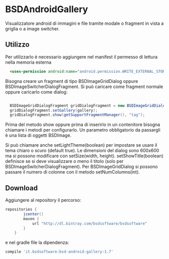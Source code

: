 # BSDAndroidGallery
Visualizzatore android di immagini e file tramite modale o fragment in vista a griglia o a image switcher.



Utilizzo
-----
Per utilizzarlo è necessario aggiungere nel manifest il permesso di lettura nella memoria esterna

```xml
  <uses-permission android:name="android.permission.WRITE_EXTERNAL_STORAGE" />
```
Bisogna creare un fragment di tipo BSDImageGridDialog oppure BSDImageSwitcherDialogFragment.
Si può caricare come fragment normale oppure caricarlo come dialog:
```java

  BSDImageGridDialogFragment gridDialogFragment = new BSDImageGridDialogFragment();
  gridDialogFragment.setGallery(gallery);
  gridDialogFragment.show(getSupportFragmentManager(), "tag");
```
Prima del metodo show oppure prima di inserirlo in un contenitore bisogna chiamare i metodi per configurarlo.
Un parametro obbligatorio da passargli è una lista di oggetti BSDImage.

Si può chiamare anche setLightTheme(boolean) per impostare se usare il tema chiaro o scuro (default true).
Le dimensioni del dialog sono 600x600 ma si possono modificare con setSize(width, height).
setShowTitle(boolean) definisce se si deve visualizzare o meno il titolo (solo per BSDImageSwitcherDialogFragment).
Per BSDImageGridDialog si possono passare il numero di colonne con il metodo setNumColumns(int).



Download
--------

Aggiungere al repository il percorso:
```groovy
repositories {
        jcenter()
        maven {
            url "http://dl.bintray.com/bsdsoftware/bsdsoftware"
        }
    }
```
e nel gradle file la dipendenza:
```groovy
compile 'it.bsdsoftware:bsd-android-gallery:1.7'
```
